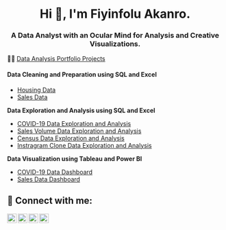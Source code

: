 <h1 align="center">Hi 👋, I'm Fiyinfolu Akanro.</h1>
<h3 align="center">A Data Analyst with an Ocular Mind for Analysis and Creative Visualizations.</h3>

👨‍💻 [Data Analysis Portfolio Projects](https://github.com/phiyin/Data-Analyst-Portfolio-Projects)

<h4><b>Data Cleaning and Preparation using SQL and Excel</b></h4>
 
 - [Housing Data](https://github.com/phiyin/Data-Analyst-Portfolio-Projects/blob/main/SQL%20Data%20Cleaning%20and%20Preparation)
 - [Sales Data](https://github.com/phiyin/Data-Analyst-Portfolio-Projects/blob/main/SALES%20DATA%20CLEANING%20AND%20PREPARATION.xlsb)
 
<b>Data Exploration and Analysis using SQL and Excel</b>
 - [COVID-19 Data Exploration and Analysis](https://github.com/phiyin/Data-Analyst-Portfolio-Projects/blob/main/SQL%20Data%20Exploration%20and%20Analysis%20using%20COVID-19%20Data)
 - [Sales Volume Data Exploration and Analysis](https://github.com/phiyin/Data-Analyst-Portfolio-Projects/blob/main/SALES%20VOLUME%20DATA%20EXPLORATION%20AND%20ANALYSIS.xlsb)
 - [Census Data Exploration and Analysis](https://github.com/phiyin/Data-Analyst-Portfolio-Projects/blob/main/SQL%20Data%20Exploration%20and%20Analysis%20-%20Census%20Data)
 - [Instragram Clone Data Exploration and Analysis](https://github.com/phiyin/Data-Analyst-Portfolio-Projects/blob/main/SQL%20Data%20Exploration%20and%20Analysis%20using%20INSTAGRAM%20CLONE%20Data)
 
 <b>Data Visualization using Tableau and Power BI</b>
 - [COVID-19 Data Dashboard](https://public.tableau.com/authoring/Covid-19Dashboard_16628693682360/Dashboard1#1)
 - [Sales Data Dashboard](https://github.com/phiyin/Data-Analyst-Portfolio-Projects/blob/main/SALES%20DASHBOARD.pdf)
 
<h2> 🤳 Connect with me:</h2>

[<img align="left" alt="JoshMadakor | YouTube" width="22px" src="https://cdn.jsdelivr.net/npm/simple-icons@v3/icons/youtube.svg" />][youtube]
[<img align="left" alt="fiyinakanro | Twitter" width="22px" src="https://cdn.jsdelivr.net/npm/simple-icons@v3/icons/twitter.svg" />][twitter]
[<img align="left" alt="JoshMadakor | LinkedIn" width="22px" src="https://cdn.jsdelivr.net/npm/simple-icons@v3/icons/linkedin.svg" />][linkedin]
[<img align="left" alt="JoshMadakor | Instagram" width="22px" src="https://cdn.jsdelivr.net/npm/simple-icons@v3/icons/instagram.svg" />][instagram]

[twitter]: https://twitter.com/fiyinakanro
[youtube]: https://www.youtube.com/c/joshmadakor
[instagram]: https://www.instagram.com/joshmadakor/
[linkedin]: https://linkedin.com/in/joshmadakor

<!--
**phiyin/phiyin** is a ✨ _special_ ✨ repository because its `README.md` (this file) appears on your GitHub profile.

Here are some ideas to get you started:

- 🔭 I’m currently working on ...
- 🌱 I’m currently learning ...
- 👯 I’m looking to collaborate on ...
- 🤔 I’m looking for help with ...
- 💬 Ask me about ...
- 📫 How to reach me: ...
- 😄 Pronouns: ...
- ⚡ Fun fact: ...
-->
